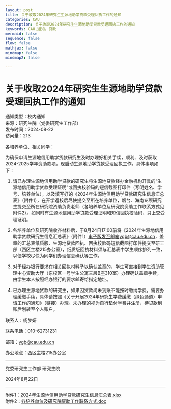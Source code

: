 ```yaml
---
layout: post
title: 关于收取2024年研究生生源地助学贷款受理回执工作的通知
categories: CAU
description: 关于收取2024年研究生生源地助学贷款受理回执工作的通知
keywords: CAU,通知，贷款
mermaid: false
sequence: false
flow: false
mathjax: false
mindmap: false
mindmap2: false

---
```


# 关于收取2024年研究生生源地助学贷款受理回执工作的通知

通知类型：校内通知  
来源：研究生院（党委研究生工作部）  
发布时间：2024-08-22  
访问量：213

各培养单位、相关同学：

为确保申请生源地信用助学贷款研究生及时办理好相关手续，顺利、及时获取2024-2025学年资助款项，现启动生源地助学贷款受理回执工作。具体事项如下：

1. 请已办理生源地信用助学贷款的研究生将生源地贷款经办金融机构开具的“生源地信用助学贷款受理证明”或回执校验码的短信截图打印件（写明姓名、学号、培养单位），以及填写好的《2024年生源地信用助学贷款研究生信息汇总表》（附件1），在开学返校后尽快提交至所在培养单位，烟台、海南专项研究生提交至所在研究院资助负责老师（各培养单位及研究院资助工作联系方式见附件2）。如同时有生源地信用助学贷款受理证明和短信回执校验码，只上交受理证明。

2. 各培养单位及研究院收齐材料后，于8月24日17:00前将《2024年生源地信用助学贷款研究生信息汇总表》（附件1）电子版发至邮箱ygb@cau.edu.cn，盖章的汇总表纸质版、生源地贷款回执、回执校验码短信截图打印件提交至研工部（西区主楼215办公室），纸质版回执材料须与汇总表中学生顺序排列一致，以便学校尽快为同学们办理信息确认等工作。

3. 对于经办银行要求在相关回执材料予以确认盖章的，学生可直接到学生资助管理中心资助大厅（东校区一号学生公寓三层B座310室）办理确认盖章手续，由学生本人按照经办银行的要求邮寄给指定地址。

4. 已办理生源地贷款的研究生，如果因贷款尚未到账不能按时缴纳学费，需要办理缓缴手续，具体请按照《关于开展2024年研究生学费缓缴（绿色通道）申请工作的通知》（[链接](https://one.cau.edu.cn/tp_up/view?m=up#act=up/pim/showpim&id=17790369272184832)）办理。未办理的视为自行垫付学费并注册，待贷款到账后划转至个人账户。

联系人：杨梦妍

联系电话：010-62731231

邮箱：ygb@cau.edu.cn

办公地点：西区主楼215办公室

---

党委研究生工作部  研究生院

2024年8月22日

---

附件1：[2024年生源地信用助学贷款研究生信息汇总表.xlsx](#)  
附件2：[各培养单位及研究院资助工作联系方式.doc](#)
